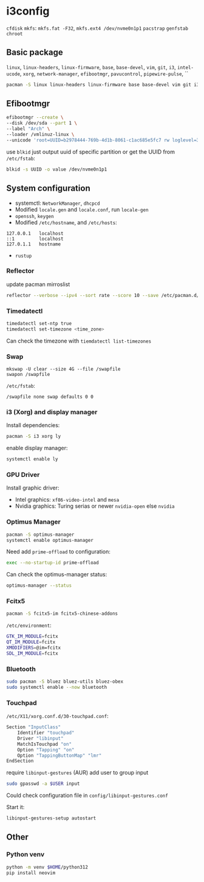 # i3config

`cfdisk`
`mkfs`: `mkfs.fat -F32`, `mkfs.ext4 /dev/nvme0n1p1`
`pacstrap`
`genfstab`
`chroot`

## Basic package
`linux`, `linux-headers`, `linux-firmware`, `base`, `base-devel`, `vim`, `git`,
`i3`, `intel-ucode`, `xorg`, `network-manager`, `efibootmgr`, `pavucontrol`,
`pipewire-pulse`, ``

```sh
pacman -S linux linux-headers linux-firmware base base-devel vim git i3 intel-ucode xorg networkmanager  efibootmgr pavucontrol pipewire-pulse ly dhcpcd adobe-source-han-serif-cn-fonts wqy-zenhei noto-fonts-cjk noto-fonts-emoji noto-fonts-extra ttf-jetbrains-mono-nerd alacritty polybar fcitx5-im fcitx5-chinese-addons nautilus rustup go composer luarocks tree-sitter neovim python-virtualenv python-pip chromium rofi bluez bluez-utils bluez-obex libinput xdotool wmctrl maim unclutter openssh
```

## Efibootmgr

```sh
efibootmgr --create \
--disk /dev/sda --part 1 \
--label "Arch" \
--loader /vmlinuz-linux \
--unicode 'root=UUID=b2978444-769b-4d1b-8061-c1ac685e5fc7 rw loglevel=3 quiet initrd=\initramfs-linux.img'
```

use `blkid` just output uuid of specific partition or get the UUID from
`/etc/fstab`:

```sh
blkid -s UUID -o value /dev/nvme0n1p1
```

## System configuration

- systemctl: `NetworkManager`, `dhcpcd`
- Modified `locale.gen` and `locale.conf`, run `locale-gen`
- `openssh`, `keygen`
- Modified `/etc/hostname`, and `/etc/hosts`:
```
127.0.0.1   localhost
::1         localhost
127.0.1.1   hostname
```
- `rustup`


### Reflector

update pacman mirroslist

```sh
reflector --verbose --ipv4 --sort rate --score 10 --save /etc/pacman.d/mirrorlist
```

### Timedatectl

```sh
timedatectl set-ntp true
timedatectl set-timezone <time_zone>
```
Can check the timezone with `tiemdatectl list-timezones`

### Swap

```
mkswap -U clear --size 4G --file /swapfile
swapon /swapfile
```

`/etc/fstab`:
```
/swapfile none swap defaults 0 0
```

### i3 (Xorg) and display manager

Install dependencies:

```sh
pacman -S i3 xorg ly
```

enable display manager:

```sh
systemctl enable ly
```

### GPU Driver

Install graphic driver:

- Intel graphics: `xf86-video-intel` and `mesa`
- Nvidia graphics: Turing serias or newer `nvidia-open` else `nvidia`


### Optimus Manager

```sh
pacman -S optimus-manager
systemctl enable optimus-manager
```

Need add `prime-offload` to configuration:

```sh
exec --no-startup-id prime-offload
```

Can check the optimus-manager status:

```sh
optimus-manager --status
```

### Fcitx5

```sh
pacman -S fcitx5-im fcitx5-chinese-addons
```

`/etc/environment`:
```sh
GTK_IM_MODULE=fcitx
QT_IM_MODULE=fcitx
XMODIFIERS=@im=fcitx
SDL_IM_MODULE=fcitx
```

### Bluetooth

```sh
sudo pacman -S bluez bluez-utils bluez-obex
sudo systemctl enable --now bluetooth
```

### Touchpad

`/etc/X11/xorg.conf.d/30-touchpad.conf`:
```sh
Section "InputClass"
    Identifier "touchpad"
    Driver "libinput"
    MatchIsTouchpad "on"
    Option "Tapping" "on"
    Option "TappingButtonMap" "lmr"
EndSection
```

require `libinput-gestures` (AUR) add user to group input
```sh
sudo gpasswd -a $USER input
```

Could check configuration file in `config/libinput-gestures.conf`

Start it:
```sh
libinput-gestures-setup autostart
```

## Other

### Python venv

```sh
python -m venv $HOME/python312
pip install neovim
```
